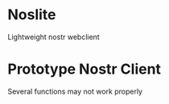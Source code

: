 # Noslite
Lightweight nostr webclient

# Prototype Nostr Client
Several functions may not work properly
